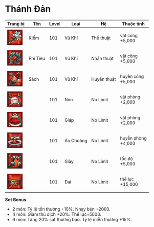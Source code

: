 # Thánh Đản



| Trang bị                                      | Tên      | Level | Loại      | Hệ          | Thuộc tính                   |
| --------------------------------------------- | -------- | ----- | --------- | ----------- | ---------------------------- |
| ![](<../../.gitbook/assets/image (991).png>)  | Kiếm     | 101   | Vũ Khí    | Thể thuật   | <p>vật công<br>+5,000</p>    |
| ![](<../../.gitbook/assets/image (1053).png>) | Phi Tiêu | 101   | Vũ Khí    | Nhẫn thuật  | <p>vật công<br>+5,000</p>    |
| ![](<../../.gitbook/assets/image (252).png>)  | Sách     | 101   | Vũ Khí    | Huyễn thuật | <p>huyễn công<br>+5,000</p>  |
| ![](<../../.gitbook/assets/image (222).png>)  |          | 101   | Nón       | No Limit    | <p>vật phòng<br>+2,000</p>   |
| ![](<../../.gitbook/assets/image (668).png>)  |          | 101   | Giáp      | No Limit    | <p>vật phòng<br>+2,000</p>   |
| ![](<../../.gitbook/assets/image (1020).png>) |          | 101   | Áo Choàng | No Limit    | <p>huyễn phòng<br>+4,000</p> |
| ![](<../../.gitbook/assets/image (1022).png>) |          | 101   | Giày      | No Limit    | <p>tốc độ<br>+5,000</p>      |
| ![](<../../.gitbook/assets/image (976).png>)  |          | 101   | Đai       | No Limit    | <p>thể lực<br>+15,000</p>    |

&#x20;

**Set Bonus**

* &#x20;2 món: Tỷ lệ tổn thương +10%. Nhạy bén +2000.
* &#x20;4 món: Giảm thủ địch +20%. Thể lực+5000.
* &#x20;6 món: Tăng 20% sát thương bạo. Tỷ lệ miễn thương +15%.

